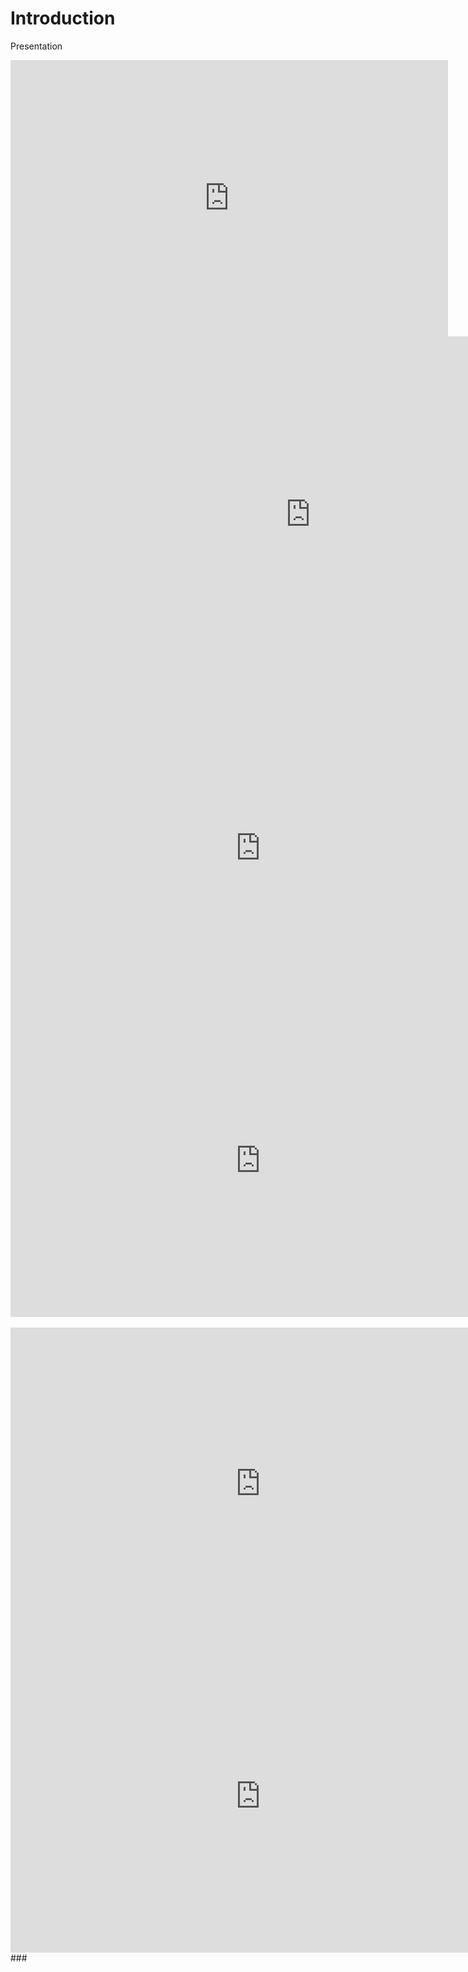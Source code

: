 # Introduction

Presentation
<iframe class="item" src="https://yuad-my.sharepoint.com/personal/jennifer_shin_yu_edu/_layouts/15/Doc.aspx?sourcedoc={ffb1f5b1-f5b2-4926-9999-fe2610f03082}&amp;action=embedview&amp;wdAr=1.7777777777777777"; width="700px" height="442px" frameborder="0">This is an embedded <a target="_blank" href="https://office.com">Microsoft Office</a> presentation, powered by <a target="_blank" href="https://office.com/webapps">Office</a>.</iframe>

<br>

<iframe class="item" src="https://docs.google.com/presentation/d/e/2PACX-1vTs4qEYVoHzCXkBtswyI9V0vcy9NsR1nVr9vOMf6ScXjH3vvMlGdNn3_at9InVbEmN8gS2UGy5M9fKe/embed?start=false&loop=false&delayms=3000" frameborder="0" width="960" height="569" allowfullscreen="true" mozallowfullscreen="true" webkitallowfullscreen="true"></iframe>


<br>
<iframe class="item" src="https://jshin.users.earthengine.app/view/methane" width="800px" height="500px" frameBorder="0" scroll="no" style="overflow:hidden"><a target="_blank" href="https://office.com"></a> presentation, powered by <a target="_blank" href="https://office.com/webapps">Office</a>.</iframe>

<br>

<iframe class="item" src="https://yuad-my.sharepoint.com/personal/jennifer_shin_yu_edu/_layouts/15/Doc.aspx?sourcedoc={ffb1f5b1-f5b2-4926-9999-fe2610f03082}&amp;action=embedview&amp;wdAr=1.7777777777777777" width="800px" height="500px" frameborder="0">This is an embedded <a target="_blank" href="https://office.com"></a> presentation, powered by <a target="_blank" href="https://office.com/webapps">Office</a>.</iframe>
<br>
<br>
<iframe class="item" src="https://eodashboard.org/iframe?poi=JP02-E13b" width="800px" height="500px" frameBorder="0" scroll="no" style="overflow:hidden"></iframe>

<br>
<iframe class="item" src="https://fluid.nccs.nasa.gov/gram/cf_pm25/38.9x-77.0/" width="800px" height="500px" frameBorder="0" scroll="no" style="overflow:hidden"></iframe>



<br>
### <div>
  <b-embed type="video" aspect="4by3" controls poster="poster.png">
    <source src="dev-stories.webm" type="video/webm">
    <source src="dev-stories.mp4" type="video/mp4">
  </b-embed>
</div>
